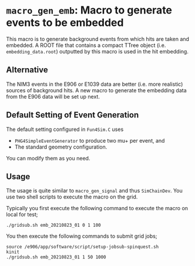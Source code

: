# `macro_gen_emb`:  Macro to generate events to be embedded

This macro is to generate background events from which hits are taken and embedded.
A ROOT file that contains a compact TTree object (i.e. `embedding_data.root`) outputted by this macro is used in the hit embedding.

## Alternative

The NIM3 events in the E906 or E1039 data are better (i.e. more realistic) sources of background hits.
A new macro to generate the embedding data from the E906 data will be set up next.

## Default Setting of Event Generation

The default setting configured in `Fun4Sim.C` uses
* `PHG4SimpleEventGenerator` to produce two mu+ per event, and
* The standard geometry configuration.

You can modify them as you need.

## Usage

The usage is quite similar to `macro_gen_signal` and thus `SimChainDev`.
You use two shell scripts to execute the macro on the grid.

Typically you first execute the following command to execute the macro on local for test;
```
./gridsub.sh emb_20210823_01 0 1 100
```

You then execute the following commands to submit grid jobs;
```
source /e906/app/software/script/setup-jobsub-spinquest.sh
kinit
./gridsub.sh emb_20210823_01 1 50 1000
```

